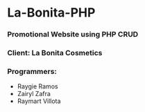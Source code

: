 # La-Bonita-PHP

### Promotional Website using PHP CRUD

### Client: La Bonita Cosmetics

### Programmers:

- Raygie Ramos
- Zairyl Zafra
- Raymart Villota
